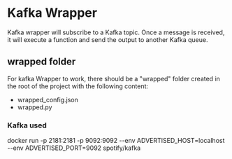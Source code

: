 # Kafka Wrapper
Kafka wrapper will subscribe to a Kafka topic. Once a message is received, it will execute a function and send the output to another Kafka queue.

## wrapped folder
For kafka Wrapper to work, there should be a "wrapped" folder created in the root of the project with the following content:
- wrapped_config.json
- wrapped.py

### Kafka used
docker run -p 2181:2181 -p 9092:9092 --env ADVERTISED_HOST=localhost --env ADVERTISED_PORT=9092 spotify/kafka

